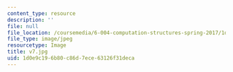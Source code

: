 ```yaml
---
content_type: resource
description: ''
file: null
file_location: /coursemedia/6-004-computation-structures-spring-2017/1d0e9c196b80c86d7ece63126f31deca_v7.jpg
file_type: image/jpeg
resourcetype: Image
title: v7.jpg
uid: 1d0e9c19-6b80-c86d-7ece-63126f31deca
---
```

